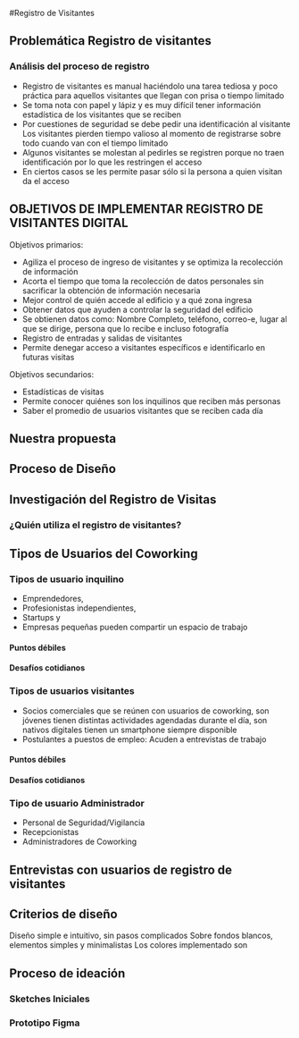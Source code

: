 #Registro de Visitantes

## Problemática Registro de visitantes

### Análisis del proceso de registro

* Registro de visitantes es manual haciéndolo una tarea tediosa y poco práctica para aquellos visitantes que llegan con prisa o tiempo limitado
* Se toma nota con papel y lápiz y es muy difícil tener información estadística de los visitantes que se reciben
* Por cuestiones de seguridad se debe pedir una identificación al visitante
Los visitantes pierden tiempo valioso al momento de registrarse sobre todo cuando van con el tiempo limitado
* Algunos visitantes se molestan al pedirles se registren porque no traen identificación por lo que les restringen el acceso
* En ciertos casos se les permite pasar sólo si la persona a quien visitan da el acceso



## OBJETIVOS DE IMPLEMENTAR REGISTRO DE VISITANTES DIGITAL

Objetivos primarios:
* Agiliza el proceso de ingreso  de visitantes y se optimiza la recolección de información
* Acorta el tiempo que toma la recolección de datos personales sin sacrificar la obtención de información necesaria
* Mejor control de quién accede al edificio y a qué zona ingresa
* Obtener datos que ayuden a controlar la seguridad del edificio
* Se obtienen datos como: Nombre Completo, teléfono, correo-e, lugar al que se dirige, persona que lo recibe e incluso fotografía
* Registro de entradas y salidas de visitantes
* Permite denegar acceso a visitantes específicos e identificarlo en futuras visitas

Objetivos secundarios:
* Estadísticas de visitas
* Permite conocer quiénes son los inquilinos que reciben más personas
* Saber el promedio de usuarios visitantes que se reciben cada día


## Nuestra propuesta

## Proceso de Diseño

## Investigación del Registro de Visitas

### ¿Quién utiliza el registro de visitantes?

## Tipos de Usuarios del Coworking

### Tipos de usuario inquilino

* Emprendedores, 
* Profesionistas independientes, 
* Startups y 
* Empresas pequeñas pueden compartir un espacio de trabajo 

#### Puntos débiles 

#### Desafíos cotidianos 


### Tipos de usuarios visitantes

* Socios comerciales que se reúnen con usuarios de coworking, son jóvenes tienen distintas actividades agendadas durante el día, son nativos digitales tienen un smartphone siempre disponible 
* Postulantes a puestos de empleo: Acuden a entrevistas de trabajo

#### Puntos débiles 

#### Desafíos cotidianos 


### Tipo de usuario Administrador
* Personal de Seguridad/Vigilancia
* Recepcionistas
* Administradores de Coworking


## Entrevistas con usuarios de registro de visitantes

## Criterios de diseño

Diseño simple e intuitivo, sin pasos complicados
Sobre fondos blancos, elementos simples y minimalistas
Los colores implementado son 


## Proceso de ideación

### Sketches Iniciales

### Prototipo Figma